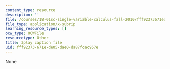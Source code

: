 ```yaml
---
content_type: resource
description: ''
file: /courses/18-01sc-single-variable-calculus-fall-2010/fff92373671ede05dae0da87fcac957e_BSAA0akmPEU.srt
file_type: application/x-subrip
learning_resource_types: []
ocw_type: OCWFile
resourcetype: Other
title: 3play caption file
uid: fff92373-671e-de05-dae0-da87fcac957e
---
```

None

